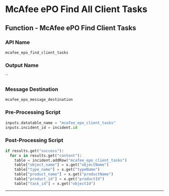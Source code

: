 <!--
    DO NOT MANUALLY EDIT THIS FILE
    THIS FILE IS AUTOMATICALLY GENERATED WITH resilient-sdk codegen
-->

# McAfee ePO Find All Client Tasks

## Function - McAfee ePO Find Client Tasks

### API Name
`mcafee_epo_find_client_tasks`

### Output Name
``

### Message Destination
`mcafee_epo_message_destination`

### Pre-Processing Script
```python
inputs.datatable_name = "mcafee_epo_client_tasks"
inputs.incident_id = incident.id
```

### Post-Processing Script
```python
if results.get("success"):
  for x in results.get("content"):
    table = incident.addRow("mcafee_epo_client_tasks")
    table["object_name"] = x.get("objectName")
    table["type_name"] = x.get("typeName")
    table["product_name"] = x.get("productName")
    table["product_id"] = x.get("productId")
    table["task_id"] = x.get("objectId")
```

---

